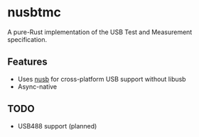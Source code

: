 # nusbtmc

A pure-Rust implementation of the USB Test and Measurement specification.

## Features

- Uses [nusb](https://github.com/kevinmehall/nusb) for cross-platform USB support without libusb
- Async-native

## TODO

- USB488 support (planned)